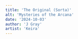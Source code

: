 ```yaml
---
title: 'The Original (Sorta)'
alt: 'Mysteries of the Arcana'
date: '2024-10-03'
author: 'J Gray'
artist: 'Keira'
---
```

